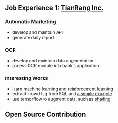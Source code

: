 ## Job Experience 1: [TianRang Inc.](https://www.tianrang.com/)

### Automatic Marketing

- develop and maintain API
- generate daily report

### OCR

- develop and maintain data augmentation
- access OCR module into bank's application

### Interesting Works

- learn [machine learning](https://zhuanlan.zhihu.com/c_159352921) and [reinforcement learning](https://zhuanlan.zhihu.com/c_141802064)
- extract crowd tag from SQL and [a simple example](./job%20experience%201/interesting%20works/2)
- use tensorflow to augment data, such as [shading](./job%20experience%201/interesting%20works/3)

## Open Source Contribution

